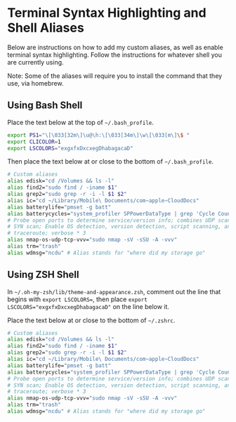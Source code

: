 # Terminal Syntax Highlighting and Shell Aliases

Below are instructions on how to add my custom aliases, as well as enable terminal syntax highlighting. Follow the instructions for whatever shell you are currently using.

Note: Some of the aliases will require you to install the command that they use, via homebrew.

## Using Bash Shell

Place the text below at the top of `~/.bash_profile`.

```bash
export PS1="\[\033[32m\]\u@\h:\[\033[34m\]\w\[\033[m\]\$ "
export CLICOLOR=1
export LSCOLORS="exgxfxDxcxegDhabagacaD"
```

Then place the text below at or close to the bottom of `~/.bash_profile`.

```bash
# Custom aliases
alias edisk="cd /Volumes && ls -l"
alias find2="sudo find / -iname $1"
alias grep2="sudo grep -r -i -l $1 $2"
alias ic="cd ~/Library/Mobile\ Documents/com~apple~CloudDocs"
alias batterylife="pmset -g batt"
alias batterycycles="system_profiler SPPowerDataType | grep 'Cycle Count' | awk '{print $3}'"
# Probe open ports to determine service/version info; combines UDP scan and TCP
# SYN scan; Enable OS detection, version detection, script scanning, and
# traceroute; verbose * 3
alias nmap-os-udp-tcp-vvv="sudo nmap -sV -sSU -A -vvv"
alias trm="trash"
alias wdmsg="ncdu" # Alias stands for "where did my storage go"
```

## Using ZSH Shell

In `~/.oh-my-zsh/lib/theme-and-appearance.zsh`, comment out the line that begins with `export LSCOLORS=`, then place `export LSCOLORS="exgxfxDxcxegDhabagacaD"` on the line below it.

Place the text below at or close to the bottom of `~/.zshrc`.

```bash
# Custom aliases
alias edisk="cd /Volumes && ls -l"
alias find2="sudo find / -iname $1"
alias grep2="sudo grep -r -i -l $1 $2"
alias ic="cd ~/Library/Mobile\ Documents/com~apple~CloudDocs"
alias batterylife="pmset -g batt"
alias batterycycles="system_profiler SPPowerDataType | grep 'Cycle Count' | awk '{print $3}'"
# Probe open ports to determine service/version info; combines UDP scan and TCP
# SYN scan; Enable OS detection, version detection, script scanning, and
# traceroute; verbose * 3
alias nmap-os-udp-tcp-vvv="sudo nmap -sV -sSU -A -vvv"
alias trm="trash"
alias wdmsg="ncdu" # Alias stands for "where did my storage go"
```
